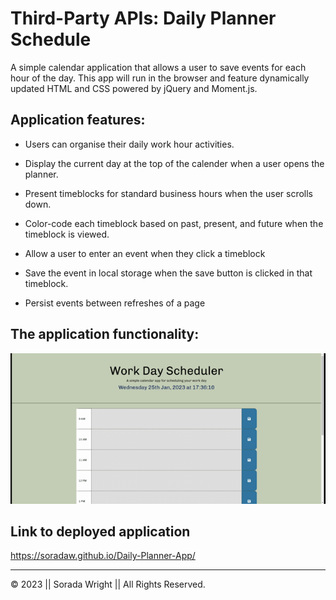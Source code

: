 # Third-Party APIs: Daily Planner Schedule

A simple calendar application that allows a user to save events for each hour of the day. This app will run in the browser and feature dynamically updated HTML and CSS powered by jQuery and Moment.js.

## Application features:

* Users can organise their daily work hour activities.

* Display the current day at the top of the calender when a user opens the planner.
 
* Present timeblocks for standard business hours when the user scrolls down.
 
* Color-code each timeblock based on past, present, and future when the timeblock is viewed.
 
* Allow a user to enter an event when they click a timeblock

* Save the event in local storage when the save button is clicked in that timeblock.

* Persist events between refreshes of a page


## The application functionality:

![A user clicks on slots on the color-coded calendar and edits the events.](assets/images/Daily-Planner.gif)

## Link to deployed application 
 
https://soradaw.github.io/Daily-Planner-App/

---
© 2023 || Sorada Wright || All Rights Reserved.
